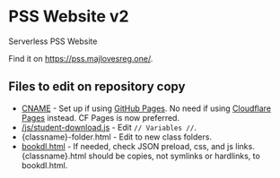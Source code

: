 # PSS Website v2
Serverless PSS Website

Find it on https://pss.majlovesreg.one/.

## Files to edit on repository copy
 - [CNAME](https://github.com/majlovesreg/website-pss-02/blob/main/CNAME) - Set up if using [GitHub Pages](https://pages.github.com/). No need if using [Cloudflare Pages](https://pages.cloudflare.com) instead. CF Pages is now preferred.
 - [/js/student-download.js](https://github.com/majlovesreg/website-pss-02/blob/main/js/student-download.js) - Edit `// Variables //`.
 - {classname}-folder.html - Edit to new class folders.
 - [bookdl.html](https://github.com/majlovesreg/website-pss-02/blob/main/bookdl.html) - If needed, check JSON preload, css, and js links. {classname}.html should be copies, not symlinks or hardlinks, to bookdl.html.
